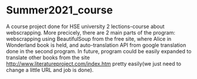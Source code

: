 # Summer2021_course
A course project done for HSE university 2 lections-course about webscrapping.
More precicely, there are 2 main parts of the program: webscrapping using BeautifulSoup from the free site, where Alice in Wonderland book is held, and auto-translation API from google translation done in the second program.
In future, program could be easily expanded to translate other books from the site http://www.literatureproject.com/index.htm pretty easily(we just need to change a little URL and job is done).

